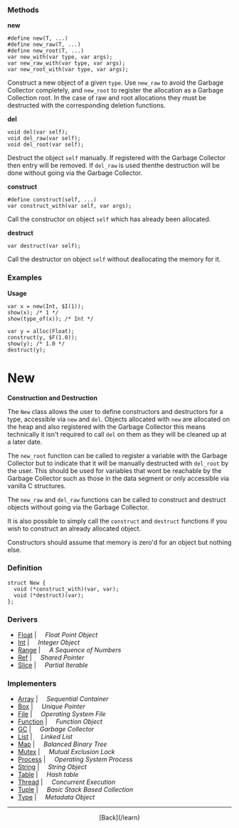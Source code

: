   <div class="row">
  <div class="col-xs-6 col-md-6">

### Methods

__new__

    #define new(T, ...)
    #define new_raw(T, ...)
    #define new_root(T, ...)
    var new_with(var type, var args);
    var new_raw_with(var type, var args);
    var new_root_with(var type, var args);

Construct a new object of a given `type`. Use `new_raw` to avoid the Garbage Collector completely, and `new_root` to register the allocation as a Garbage Collection root. In the case of raw and root allocations they must be destructed with the corresponding deletion functions.

__del__

    void del(var self);
    void del_raw(var self);
    void del_root(var self);

Destruct the object `self` manually. If registered with the Garbage Collector then entry will be removed. If `del_raw` is used thenthe destruction will be done without going via the Garbage Collector.

__construct__

    #define construct(self, ...)
    var construct_with(var self, var args);

Call the constructor on object `self` which has already been allocated.

__destruct__

    var destruct(var self);

Call the destructor on object `self` without deallocating the memory for it.

### Examples

__Usage__

    var x = new(Int, $I(1));
    show(x); /* 1 */
    show(type_of(x)); /* Int */
    
    var y = alloc(Float);
    construct(y, $F(1.0));
    show(y); /* 1.0 */
    destruct(y);
    



  </div>
  <div class="col-xs-6 col-md-6">

# New
__Construction and Destruction__

The `New` class allows the user to define constructors and destructors for a type, accessible via `new` and `del`. Objects allocated with `new` are allocated on the heap and also registered with the Garbage Collector this means technically it isn't required to call `del` on them as they will be cleaned up at a later date.

The `new_root` function can be called to register a variable with the Garbage Collector but to indicate that it will be manually destructed with `del_root` by the user. This should be used for variables that wont be reachable by the Garbage Collector such as those in the data segment or only accessible via vanilla C structures.

The `new_raw` and `del_raw` functions can be called to construct and destruct objects without going via the Garbage Collector.

It is also possible to simply call the `construct` and `destruct` functions if you wish to construct an already allocated object.

Constructors should assume that memory is zero'd for an object but nothing else.

### Definition

    struct New {
      void (*construct_with)(var, var);
      void (*destruct)(var);
    };
    

### Derivers

* <span class="docitem">[Float](/learn/float)</span> | &nbsp; &nbsp;   _Float Point Object_
* <span class="docitem">[Int](/learn/int)</span> | &nbsp; &nbsp;   _Integer Object_
* <span class="docitem">[Range](/learn/range)</span> | &nbsp; &nbsp;   _A Sequence of Numbers_
* <span class="docitem">[Ref](/learn/ref)</span> | &nbsp; &nbsp;   _Shared Pointer_
* <span class="docitem">[Slice](/learn/slice)</span> | &nbsp; &nbsp;   _Partial Iterable_
### Implementers

* <span class="docitem">[Array](/learn/array)</span> | &nbsp; &nbsp;   _Sequential Container_
* <span class="docitem">[Box](/learn/box)</span> | &nbsp; &nbsp;   _Unique Pointer_
* <span class="docitem">[File](/learn/file)</span> | &nbsp; &nbsp;   _Operating System File_
* <span class="docitem">[Function](/learn/function)</span> | &nbsp; &nbsp;   _Function Object_
* <span class="docitem">[GC](/learn/gc)</span> | &nbsp; &nbsp;   _Garbage Collector_
* <span class="docitem">[List](/learn/list)</span> | &nbsp; &nbsp;   _Linked List_
* <span class="docitem">[Map](/learn/map)</span> | &nbsp; &nbsp;   _Balanced Binary Tree_
* <span class="docitem">[Mutex](/learn/mutex)</span> | &nbsp; &nbsp;   _Mutual Exclusion Lock_
* <span class="docitem">[Process](/learn/process)</span> | &nbsp; &nbsp;   _Operating System Process_
* <span class="docitem">[String](/learn/string)</span> | &nbsp; &nbsp;   _String Object_
* <span class="docitem">[Table](/learn/table)</span> | &nbsp; &nbsp;   _Hash table_
* <span class="docitem">[Thread](/learn/thread)</span> | &nbsp; &nbsp;   _Concurrent Execution_
* <span class="docitem">[Tuple](/learn/tuple)</span> | &nbsp; &nbsp;   _Basic Stack Based Collection_
* <span class="docitem">[Type](/learn/type)</span> | &nbsp; &nbsp;   _Metadata Object_

* * *

  <p style="text-align:center;">
[Back](/learn)
  </p>

  </div>
  </div>
